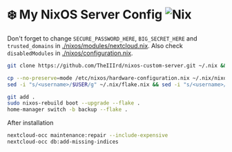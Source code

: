 # ❄️ My NixOS Server Config ![Nix](https://img.shields.io/badge/This_is-Nix-blue?logo=NixOS)

Don't forget to change `SECURE_PASSWORD_HERE`, `BIG_SECRET_HERE` and `trusted_domains` in [./nixos/modules/nextcloud.nix](./nixos/modules/nextcloud.nix). Also check `disabledModules` in [./nixos/configuration.nix](./nixos/configuration.nix).

```bash
git clone https://github.com/TheIIIrd/nixos-custom-server.git ~/.nix && cd ~/.nix
```

```bash
cp --no-preserve=mode /etc/nixos/hardware-configuration.nix ~/.nix/nixos/
sed -i "s/<username>/$USER/g" ~/.nix/flake.nix && sed -i "s/<username>/$USER/g" ~/.nix/nixos/modules/user.nix && sed -i "s/<username>/$USER/g" ~/.nix/home-manager/home.nix
```

```bash
git add .
sudo nixos-rebuild boot --upgrade --flake .
home-manager switch -b backup --flake .
```

After installation
```bash
nextcloud-occ maintenance:repair --include-expensive
nextcloud-occ db:add-missing-indices
```
